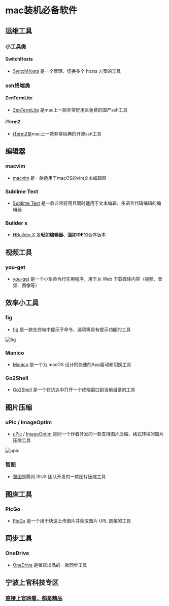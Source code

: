 # mac装机必备软件

## 运维工具

### 小工具类

#### SwitchHosts

- [SwitchHosts](https://github.com/oldj/SwitchHosts) 是一个管理、切换多个 hosts 方案的工具



### ssh终端类

#### ZenTermLite

- [ZenTermLite](https://apps.apple.com/cn/app/zen-term-lite-ssh%E5%AE%A2%E6%88%B7%E7%AB%AF/id1422475219) 是mac上一款非常好用且免费的国产ssh工具



#### iTerm2

- [iTerm2](https://github.com/gnachman/iTerm2)是mac上一款非常经典的开源ssh工具



## 编辑器

### macvim

- [macvim](https://github.com/macvim-dev/macvim) 是一款适用于macOS的vim文本编辑器



### Sublime Text

- [Sublime Text](https://www.sublimetext.com/) 是一款非常好用且同时适用于文本编辑、多语言代码编辑的编辑器



### Builder x

- [HBuilder X](https://www.dcloud.io/hbuilderx.html) 是**轻如编辑器、强如IDE**的合体版本





## 视频工具

### you-get

- [you-get](https://github.com/soimort/you-get) 是一个小型命令行实用程序，用于从 Web 下载媒体内容（视频、音频、图像等）





## 效率小工具

### fig

- [fig](https://fig.io/) 是一款在终端中提示子命令、选项等具有提示功能的工具

![fig](https://gitea.pptfz.cn/pptfz/picgo-images/raw/branch/master/img/fig.gif)





### Manico

- [Manico](https://manico.im/) 是一个为 macOS 设计的快速的App启动和切换工具



### Go2Shell

- [Go2Shell](https://zipzapmac.com/Go2Shell) 是一个在访达中打开一个终端窗口到当前目录的工具



## 图片压缩

### uPic / ImageOptim

- [uPic](https://upic.iluoxiao.com/) / [ImageOptim](https://upic.iluoxiao.com/) 是同一个作者开发的一款支持图片压缩、格式转换的图片压缩工具

![upic](https://gitea.pptfz.cn/pptfz/picgo-images/raw/branch/master/img/upic.gif)



### 智图

- [智图](https://zhitu.isux.us/)是腾讯 ISUX 团队开发的一款图片压缩工具





## 图床工具

### PicGo

- [PicGo](https://github.com/Molunerfinn/PicGo) 是一个用于快速上传图片并获取图片 URL 链接的工具



## 同步工具

### OneDrive

- [OneDrive](https://onedrive.live.com/) 是微软出品的一款同步工具



## 宁波上官科技专区

### [直接上官网看，都是精品](https://www.better365.cn/)

